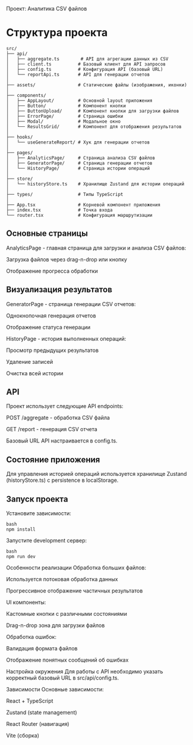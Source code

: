 Проект: Аналитика CSV файлов

# Структура проекта

``` text
src/
├── api/
│   ├── aggregate.ts        # API для агрегации данных из CSV
│   ├── client.ts          # Базовый клиент для API запросов
│   ├── config.ts          # Конфигурация API (базовый URL)
│   └── reportApi.ts       # API для генерации отчетов
│
├── assets/                # Статические файлы (изображения, иконки)
│
├── components/
│   ├── AppLayout/         # Основной layout приложения
│   ├── Button/            # Компонент кнопки
│   ├── ButtonUpload/      # Компонент кнопки для загрузки файлов
│   ├── ErrorPage/         # Страница ошибки
│   ├── Modal/             # Модальное окно
│   └── ResultsGrid/       # Компонент для отображения результатов
│
├── hooks/
│   └── useGenerateReport/ # Хук для генерации отчетов
│
├── pages/
│   ├── AnalyticsPage/     # Страница анализа CSV файлов
│   ├── GeneratorPage/     # Страница генерации отчетов
│   └── HistoryPage/       # Страница истории операций
│
├── store/
│   └── historyStore.ts    # Хранилище Zustand для истории операций
│
├── types/                 # Типы TypeScript
│
├── App.tsx                # Корневой компонент приложения
├── index.tsx              # Точка входа
└── router.tsx             # Конфигурация маршрутизации
```

## Основные страницы
AnalyticsPage - главная страница для загрузки и анализа CSV файлов:

Загрузка файлов через drag-n-drop или кнопку

Отображение прогресса обработки

## Визуализация результатов

GeneratorPage - страница генерации CSV отчетов:

Однокнопочная генерация отчетов

Отображение статуса генерации

HistoryPage - история выполненных операций:

Просмотр предыдущих результатов

Удаление записей

Очистка всей истории

## API
Проект использует следующие API endpoints:

POST /aggregate - обработка CSV файла

GET /report - генерация CSV отчета

Базовый URL API настраивается в config.ts.

## Состояние приложения
Для управления историей операций используется хранилище Zustand (historyStore.ts) с persistence в localStorage.

## Запуск проекта
Установите зависимости:

```
bash
npm install
```
Запустите development сервер:
```
bash
npm run dev
```
Особенности реализации
Обработка больших файлов:

Используется потоковая обработка данных

Прогрессивное отображение частичных результатов

UI компоненты:

Кастомные кнопки с различными состояниями

Drag-n-drop зона для загрузки файлов

Обработка ошибок:

Валидация формата файлов

Отображение понятных сообщений об ошибках

Настройка окружения
Для работы с API необходимо указать корректный базовый URL в src/api/config.ts.

Зависимости
Основные зависимости:

React + TypeScript

Zustand (state management)

React Router (навигация)

Vite (сборка)